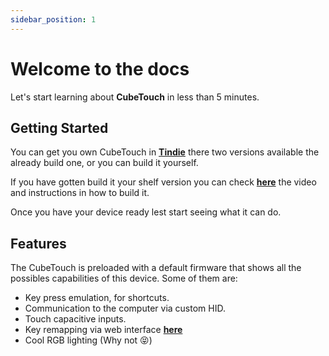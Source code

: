 ```yaml
---
sidebar_position: 1
---
```


# Welcome to the docs

Let's start learning about **CubeTouch** in less than 5 minutes.

## Getting Started

You can get you own CubeTouch in  **[Tindie](https://docusaurus.new)** there two versions available the already build  one, or you can build it yourself.

If you have gotten build it your shelf version you can check **[here](https://docusaurus.new)** the video and instructions in how to build it.

Once you have your device ready lest start seeing what it can do.

## Features

The CubeTouch is preloaded with a default firmware that shows all the possibles capabilities of this device.
Some of them are:

- Key press emulation, for shortcuts.
- Communication to the computer via custom HID.
- Touch capacitive inputs.
- Key remapping via web interface **[here](https://docusaurus.new)**
- Cool RGB lighting (Why not 😝)
